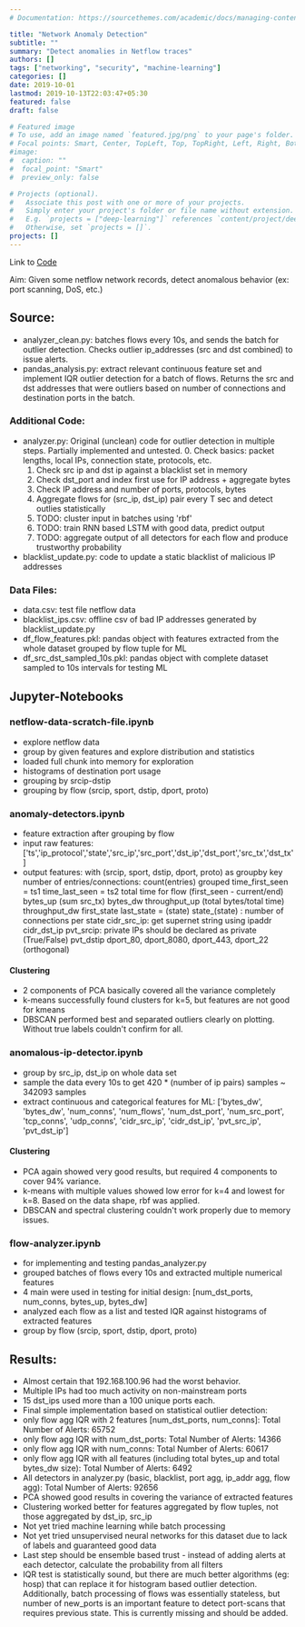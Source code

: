 ```yaml
---
# Documentation: https://sourcethemes.com/academic/docs/managing-content/

title: "Network Anomaly Detection"
subtitle: ""
summary: "Detect anomalies in Netflow traces"
authors: []
tags: ["networking", "security", "machine-learning"]
categories: []
date: 2019-10-01
lastmod: 2019-10-13T22:03:47+05:30
featured: false
draft: false

# Featured image
# To use, add an image named `featured.jpg/png` to your page's folder.
# Focal points: Smart, Center, TopLeft, Top, TopRight, Left, Right, BottomLeft, Bottom, BottomRight.
#image:
#  caption: ""
#  focal_point: "Smart"
#  preview_only: false

# Projects (optional).
#   Associate this post with one or more of your projects.
#   Simply enter your project's folder or file name without extension.
#   E.g. `projects = ["deep-learning"]` references `content/project/deep-learning/index.md`.
#   Otherwise, set `projects = []`.
projects: []
---
```


Link to [Code](https://github.com/shahifaqeer/netflow-anomaly-detector)


Aim: Given some netflow network records, detect anomalous behavior (ex: port scanning, DoS, etc.)

## Source:
- analyzer_clean.py: batches flows every 10s, and sends the batch for outlier detection.
Checks outlier ip_addresses (src and dst combined) to issue alerts.
- pandas_analysis.py: extract relevant continuous feature set and implement IQR outlier detection for a batch of flows.
Returns the src and dst addresses that were outliers based on number of connections and destination ports in the batch.

### Additional Code:
- analyzer.py: Original (unclean) code for outlier detection in multiple steps. Partially implemented and untested.
    0. Check basics: packet lengths, local IPs, connection state, protocols, etc.
    1. Check src ip and dst ip against a blacklist set in memory
    2. Check dst_port and index first use for IP address + aggregate bytes
    3. Check IP address and number of ports, protocols, bytes
    4. Aggregate flows for (src_ip, dst_ip) pair every T sec and detect outlies statistically
    5. TODO: cluster input in batches using 'rbf'
    6. TODO: train RNN based LSTM with good data, predict output
    7. TODO: aggregate output of all detectors for each flow and produce trustworthy probability
- blacklist_update.py: code to update a static blacklist of malicious IP addresses

### Data Files:
- data.csv: test file netflow data
- blacklist_ips.csv: offline csv of bad IP addresses generated by blacklist_update.py
- df_flow_features.pkl: pandas object with features extracted from the whole dataset grouped by flow tuple for ML
- df_src_dst_sampled_10s.pkl: pandas object with complete dataset sampled to 10s intervals for testing ML

## Jupyter-Notebooks

### netflow-data-scratch-file.ipynb
- explore netflow data
- group by given features and explore distribution and statistics
- loaded full chunk into memory for exploration
- histograms of destination port usage
- grouping by srcip-dstip
- grouping by flow (srcip, sport, dstip, dport, proto)

### anomaly-detectors.ipynb
- feature extraction after grouping by flow
- input raw features: ['ts','ip_protocol','state','src_ip','src_port','dst_ip','dst_port','src_tx','dst_tx']
- output features: with (srcip, sport, dstip, dport, proto) as groupby key
        number of entries/connections: count(entries) grouped
        time_first_seen = ts1
        time_last_seen = ts2
        total time for flow (first_seen - current/end)
        bytes_up (sum src_tx)
        bytes_dw
        throughput_up (total bytes/total time)
        throughput_dw
        first_state
        last_state = (state)
        state_(state) : number of connections per state
        cidr_src_ip: get supernet string using ipaddr
        cidr_dst_ip
        pvt_srcip: private IPs should be declared as private (True/False)
        pvt_dstip
        dport_80, dport_8080, dport_443, dport_22 (orthogonal)
#### Clustering
- 2 components of PCA basically covered all the variance completely
- k-means successfully found clusters for k=5, but features are not good for kmeans
- DBSCAN performed best and separated outliers clearly on plotting. Without true labels couldn't confirm for all.

### anomalous-ip-detector.ipynb
- group by src_ip, dst_ip on whole data set
- sample the data every 10s to get 420 * (number of ip pairs) samples ~ 342093 samples
- extract continuous and categorical features for ML: ['bytes_dw', 'bytes_dw', 'num_conns',
       'num_flows', 'num_dst_port', 'num_src_port', 'tcp_conns', 'udp_conns',
       'cidr_src_ip', 'cidr_dst_ip', 'pvt_src_ip', 'pvt_dst_ip']
#### Clustering
- PCA again showed very good results, but required 4 components to cover 94% variance.
- k-means with multiple values showed low error for k=4 and lowest for k=8. Based on the data shape, rbf was applied.
- DBSCAN and spectral clustering couldn't work properly due to memory issues.

### flow-analyzer.ipynb
- for implementing and testing pandas_analyzer.py
- grouped batches of flows every 10s and extracted multiple numerical features
- 4 main were used in testing for initial design: [num_dst_ports, num_conns, bytes_up, bytes_dw]
- analyzed each flow as a list and tested IQR against histograms of extracted features
- group by flow (srcip, sport, dstip, dport, proto)

## Results:
- Almost certain that 192.168.100.96 had the worst behavior.
- Multiple IPs had too much activity on non-mainstream ports
- 15 dst_ips used more than a 100 unique ports each.
- Final simple implementation based on statistical outlier detection:
- only flow agg IQR with 2 features [num_dst_ports, num_conns]: Total Number of Alerts: 65752
- only flow agg IQR with num_dst_ports: Total Number of Alerts: 14366
- only flow agg IQR with num_conns: Total Number of Alerts: 60617
- only flow agg IQR with all features (including total bytes_up and total bytes_dw size): Total Number of Alerts: 6492
- All detectors in analyzer.py (basic, blacklist, port agg, ip_addr agg, flow agg): Total Number of Alerts: 92656
- PCA showed good results in covering the variance of extracted features
- Clustering worked better for features aggregated by flow tuples, not those aggregated by dst_ip, src_ip
- Not yet tried machine learning while batch processing
- Not yet tried unsupervised neural networks for this dataset due to lack of labels and guaranteed good data
- Last step should be ensemble based trust - instead of adding alerts at each detector, calculate the probability from
all filters
- IQR test is statistically sound, but there are much better algorithms (eg: hosp) that can replace it for histogram
based outlier detection. Additionally, batch processing of flows was essentially stateless, but number of new_ports is
an important feature to detect port-scans that requires previous state. This is currently missing and should be added.
